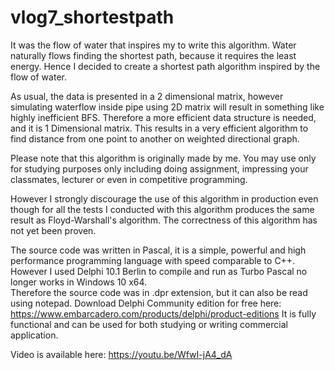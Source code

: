# vlog7_shortestpath
It was the flow of water that inspires my to write this algorithm.  Water naturally flows finding the shortest path, because it requires the least energy.  Hence I decided to create a shortest path algorithm inspired by the flow of water. 

As usual, the data is presented in a 2 dimensional matrix, however simulating waterflow inside pipe using 2D matrix will result in something like highly inefficient BFS. Therefore a more efficient data structure is needed, and it is 1 Dimensional matrix. This results in a very efficient algorithm to find distance from one point to another on weighted directional graph.

Please note that this algorithm is originally made by me.  You may use only for studying purposes only including doing assignment, impressing your classmates, lecturer or even in competitive programming.  

However I strongly discourage the use of this algorithm in production even though for all the tests I conducted with this algorithm produces the same result as Floyd-Warshall's algorithm.  The correctness of this algorithm has not yet been proven.

The source code was written in Pascal, it is a simple, powerful and high performance programming language with speed comparable to C++.  However I used Delphi 10.1 Berlin to compile and run as Turbo Pascal no longer works in Windows 10 x64.  
Therefore the source code was in .dpr extension, but it can also be read using notepad. 
Download Delphi Community edition for free here:
https://www.embarcadero.com/products/delphi/product-editions
It is fully functional and can be used for both studying or writing commercial application.

Video is available here: https://youtu.be/WfwI-jA4_dA
